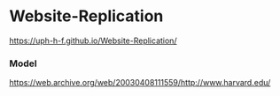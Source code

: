 # Website-Replication
https://uph-h-f.github.io/Website-Replication/


### Model
https://web.archive.org/web/20030408111559/http://www.harvard.edu/
